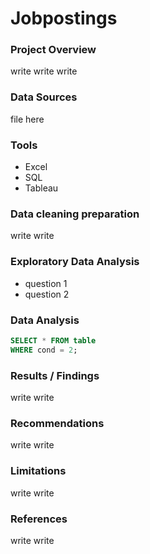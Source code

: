 # Jobpostings

### Project Overview
write write write

### Data Sources

file here

### Tools
- Excel
- SQL
- Tableau

### Data cleaning preparation
write write

### Exploratory Data Analysis

- question 1
- question 2

### Data Analysis

```sql
SELECT * FROM table
WHERE cond = 2;
```

### Results / Findings
write write

### Recommendations
write write

### Limitations
write write

### References
write write
